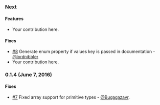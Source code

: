### Next

#### Features

* Your contribution here.

#### Fixes

* [#8](https://github.com/ruby-grape/grape-swagger-entity/pull/8) Generate enum property if values key is passed in documentation - [@lordnibbler](https://github.com/lordnibbler)
* Your contribution here.

### 0.1.4 (June 7, 2016)

#### Fixes

* [#7](https://github.com/ruby-grape/grape-swagger-entity/pull/7) Fixed array support for primitive types - [@Bugagazavr](https://github.com/Bugagazavr).
